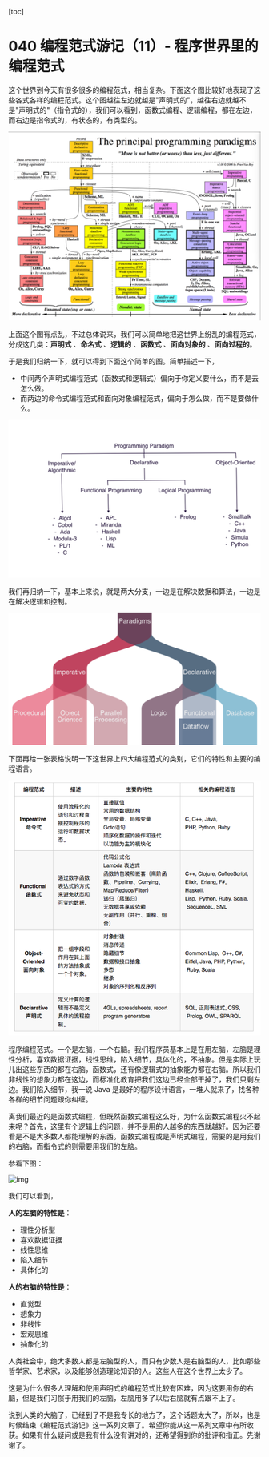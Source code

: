 [toc]
# 040 编程范式游记（11）- 程序世界里的编程范式

这个世界到今天有很多很多的编程范式，相当复杂。下面这个图比较好地表现了这些各式各样的编程范式。这个图越往左边就越是"声明式的"，越往右边就越不是"声明式的"（指令式的），我们可以看到，函数式编程、逻辑编程，都在左边，而右边是指令式的，有状态的，有类型的。

![img](assets/9d6ac4820cc070a6b567d3f514d9ea8d.png)

上面这个图有点乱，不过总体说来，我们可以简单地把这世界上纷乱的编程范式，分成这几类：**声明式** 、**命名式** 、**逻辑的** 、**函数式** 、**面向对象的** 、**面向过程的**。

于是我们归纳一下，就可以得到下面这个简单的图。简单描述一下，

* 中间两个声明式编程范式（函数式和逻辑式）偏向于你定义要什么，而不是去怎么做。
* 而两边的命令式编程范式和面向对象编程范式，偏向于怎么做，而不是要做什么。

![img](assets/d64bf8275ee9e0eac3112dcd342d9350.png)

我们再归纳一下，基本上来说，就是两大分支，一边是在解决数据和算法，一边是在解决逻辑和控制。

![img](assets/bf6945c2ca2ec5564ecbbf1c81503eef.png)

下面再给一张表格说明一下这世界上四大编程范式的类别，它们的特性和主要的编程语言。

![img](assets/fcd2780bcb35c17e475eedb94b1f66ab.png)

程序编程范式。一个是左脑，一个右脑。我们程序员基本上是在用左脑，左脑是理性分析，喜欢数据证据，线性思维，陷入细节，具体化的，不抽象。但是实际上玩儿出这些东西的都在右脑，函数式，还有像逻辑式的抽象能力都在右脑。所以我们非线性的想象力都在这边，而标准化教育把我们这边已经全部干掉了，我们只剩左边。我们陷入细节，我一说 Java 是最好的程序设计语言，一堆人就来了，找各种各样的细节问题跟你纠缠。

离我们最近的是函数式编程，但既然函数式编程这么好，为什么函数式编程火不起来呢？首先，这里有个逻辑上的问题，并不是用的人越多的东西就越好。因为还要看是不是大多数人都能理解的东西。函数式编程或是声明式编程，需要的是用我们的右脑，而指令式的则需要用我们的左脑。

参看下图：

![img](assets/11f63d119d5954724b42024f9d6a64c7.png)

我们可以看到，

**人的左脑的特性是**：

* 理性分析型
* 喜欢数据证据
* 线性思维
* 陷入细节
* 具体化的

**人的右脑的特性是**：

* 直觉型
* 想象力
* 非线性
* 宏观思维
* 抽象化的

人类社会中，绝大多数人都是左脑型的人，而只有少数人是右脑型的人，比如那些哲学家、艺术家，以及能够创造理论知识的人。这些人在这个世界上太少了。

这是为什么很多人理解和使用声明式的编程范式比较有困难，因为这要用你的右脑，但是我们习惯于用我们的左脑，左脑用多了以后右脑就有点跟不上了。

说到人类的大脑了，已经到了不是我专长的地方了，这个话题太大了，所以，也是时候结束《编程范式游记》这一系列文章了。希望你能从这一系列文章中有所收获。如果有什么疑问或是我有什么没有讲对的，还希望得到你的批评和指正。先谢谢了。  
